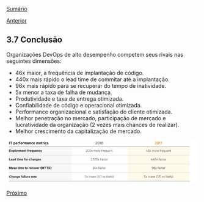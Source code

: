 [Sumário](https://github.com/lucasfantacuci/DevOpsRevelado/blob/master/README.md)


[Anterior](https://github.com/lucasfantacuci/DevOpsRevelado/blob/master/CHAPTER03/3-6-YOURTEAMSSCALEEVENBETTERWHILEYOURBUSINESSGETSBIGGER.md)


## 3.7 Conclusão


Organizações DevOps de alto desempenho competem seus rivais nas seguintes dimensões:

- 46x maior, a frequência de implantação de código.
- 440x mais rápido o lead time de commitar até a implantação.
- 96x mais rápido para se recuperar do tempo de inatividade.
- 5x menor a taxa de falha de mudança.
- Produtividade e taxa de entrega otimizada.
- Confiabilidade de código e operacional otimizada.
- Performance organizacional e satisfação do cliente otimizada.
- Melhor penetração no mercado, participação de mercado e lucratividade da organização (2 vezes mais chances de realizar).
- Melhor crescimento da capitalização de mercado.


![asset2](https://github.com/lucasfantacuci/DevOpsRevelado/blob/master/CHAPTER03/asset-02.png)


[Próximo](https://github.com/lucasfantacuci/DevOpsRevelado/blob/master/CHAPTER04/4-HOWSHOULDYOUSTARTDEVOPSINYOURORGANIZATION.md)
